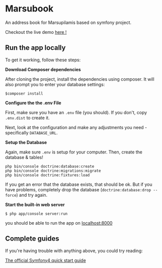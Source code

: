 # Marsubook
An address book for Marsupilamis based on symfony project. 

Checkout the live demo [here !](https://youtu.be/BQ6YJhuWiL8)

## Run the app locally

To get it working, follow these steps:

**Download Composer dependencies**

After cloning the project, install the dependencies using composer. It will also prompt you to enter your database settings:

```
$composer install
```
**Configure the the .env File**

First, make sure you have an `.env` file (you should).
If you don't, copy `.env.dist` to create it.

Next, look at the configuration and make any adjustments you
need - specifically `DATABASE_URL`.

**Setup the Database**

Again, make sure `.env` is setup for your computer. Then, create
the database & tables!

```
php bin/console doctrine:database:create
php bin/console doctrine:migrations:migrate
php bin/console doctrine:fixtures:load
```
If you get an error that the database exists, that should
be ok. But if you have problems, completely drop the
database (`doctrine:database:drop --force`) and try again.

**Start the built-in web server**
```
$ php app/console server:run
```

you should be able to run the app on [localhost:8000](http://127.0.0.1:8000)

## Complete guides 

If you're having trouble with anything above, you could try reading:

[The official Symfony4 quick start guide](https://symfony.com/doc/current/setup.html)

